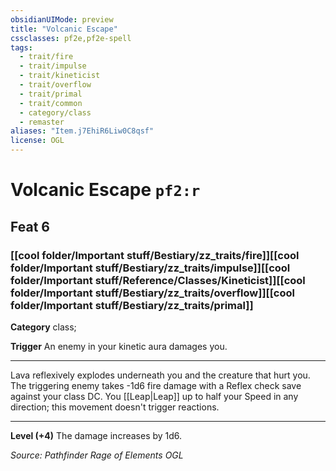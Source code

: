 ```yaml
---
obsidianUIMode: preview
title: "Volcanic Escape"
cssclasses: pf2e,pf2e-spell
tags:
  - trait/fire
  - trait/impulse
  - trait/kineticist
  - trait/overflow
  - trait/primal
  - trait/common
  - category/class
  - remaster
aliases: "Item.j7EhiR6Liw0C8qsf"
license: OGL
---
```

# Volcanic Escape `pf2:r`
## Feat 6
### [[cool folder/Important stuff/Bestiary/zz_traits/fire]][[cool folder/Important stuff/Bestiary/zz_traits/impulse]][[cool folder/Important stuff/Reference/Classes/Kineticist]][[cool folder/Important stuff/Bestiary/zz_traits/overflow]][[cool folder/Important stuff/Bestiary/zz_traits/primal]]

**Category** class; 




**Trigger** An enemy in your kinetic aura damages you.

* * *

Lava reflexively explodes underneath you and the creature that hurt you. The triggering enemy takes -1d6 fire damage with a Reflex check save against your class DC. You [[Leap|Leap]] up to half your Speed in any direction; this movement doesn't trigger reactions.

* * *

**Level (+4)** The damage increases by 1d6.

*Source: Pathfinder Rage of Elements*
*OGL*